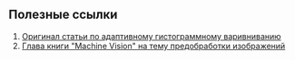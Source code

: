 ## Полезные ссылки

1. [Оригинал статьи по адаптивному гистограммному варивниванию](http://www.cs.unc.edu/Research/Image/MIDAG/pubs/papers/Adaptive%20Histogram%20Equalization%20and%20Its%20Variations.pdf)
2. [Глава книги "Machine Vision" на тему предобработки изображений](https://www.cse.usf.edu/~r1k/MachineVisionBook/MachineVision.files/MachineVision_Chapter4.pdf)
